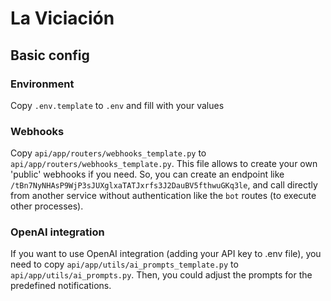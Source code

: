 # La Viciación

## Basic config

### Environment

Copy `.env.template` to `.env` and fill with your values

### Webhooks

Copy `api/app/routers/webhooks_template.py` to `api/app/routers/webhooks_template.py`. This file allows to create your own 'public' webhooks if you need. So, you can create an endpoint like `/tBn7NyNHAsP9WjP3sJUXglxaTATJxrfs3J2DauBV5fthwuGKq3le`, and call directly from another service without authentication like the `bot` routes (to execute other processes).

### OpenAI integration

If you want to use OpenAI integration (adding your API key to .env file), you need to copy `api/app/utils/ai_prompts_template.py` to `api/app/utils/ai_prompts.py`. Then, you could adjust the prompts for the predefined notifications.

